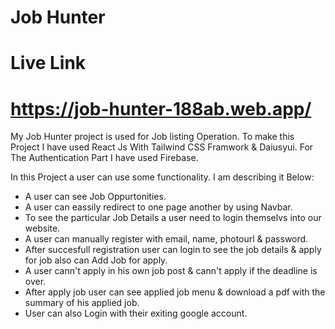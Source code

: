 # Job Hunter

# Live Link

# https://job-hunter-188ab.web.app/

My Job Hunter project is used for Job listing Operation. To make this Project I have used React Js With Tailwind CSS Framwork & Daiusyui. For The Authentication Part I have used Firebase.


In this Project a user can use some functionality. I am describing it Below: 

- A user can see Job Oppurtonities. 
- A user can eassily redirect to one page another by using Navbar.
- To see the particular Job Details a user need to login themselvs into our website.
- A user can manually register with email, name, photourl & password.
- After succesfull registration user can login to see the job details & apply for job also can Add Job for apply.
- A user cann't apply in his own job post & cann't apply if the deadline is over.
- After apply job user can see applied job menu & download a pdf with the summary of his applied job.
- User can also Login with their exiting google account.
